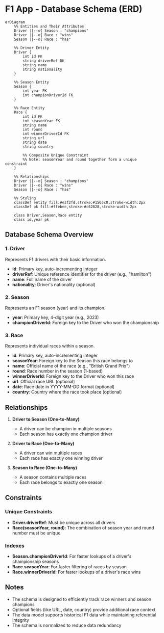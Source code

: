 # F1 App - Database Schema (ERD)

```mermaid
erDiagram
    %% Entities and Their Attributes
    Driver ||--o{ Season : "champions"
    Driver ||--o{ Race : "wins"
    Season ||--o{ Race : "has"
    
    %% Driver Entity
    Driver {
        int id PK
        string driverRef UK
        string name
        string nationality
    }
    
    %% Season Entity
    Season {
        int year PK
        int championDriverId FK
    }
    
    %% Race Entity
    Race {
        int id PK
        int seasonYear FK
        string name
        int round
        int winnerDriverId FK
        string url
        string date
        string country
        
        %% Composite Unique Constraint
        %% Note: seasonYear and round together form a unique constraint
    }
    
    %% Relationships
    Driver ||--o{ Season : "champions"
    Driver ||--o{ Race : "wins"
    Season ||--o{ Race : "has"
    
    %% Styling
    classDef entity fill:#e3f2fd,stroke:#1565c0,stroke-width:2px
    classDef pk fill:#ffebee,stroke:#c62828,stroke-width:2px
    
    class Driver,Season,Race entity
    class id,year pk
```

## Database Schema Overview

### 1. Driver
Represents F1 drivers with their basic information.
- **id**: Primary key, auto-incrementing integer
- **driverRef**: Unique reference identifier for the driver (e.g., "hamilton")
- **name**: Full name of the driver
- **nationality**: Driver's nationality (optional)

### 2. Season
Represents an F1 season (year) and its champion.
- **year**: Primary key, 4-digit year (e.g., 2023)
- **championDriverId**: Foreign key to the Driver who won the championship

### 3. Race
Represents individual races within a season.
- **id**: Primary key, auto-incrementing integer
- **seasonYear**: Foreign key to the Season this race belongs to
- **name**: Official name of the race (e.g., "British Grand Prix")
- **round**: Race number in the season (1-based)
- **winnerDriverId**: Foreign key to the Driver who won this race
- **url**: Official race URL (optional)
- **date**: Race date in YYYY-MM-DD format (optional)
- **country**: Country where the race took place (optional)

## Relationships

1. **Driver to Season (One-to-Many)**
   - A driver can be champion in multiple seasons
   - Each season has exactly one champion driver

2. **Driver to Race (One-to-Many)**
   - A driver can win multiple races
   - Each race has exactly one winning driver

3. **Season to Race (One-to-Many)**
   - A season contains multiple races
   - Each race belongs to exactly one season

## Constraints

### Unique Constraints
- **Driver.driverRef**: Must be unique across all drivers
- **Race(seasonYear, round)**: The combination of season year and round number must be unique

### Indexes
- **Season.championDriverId**: For faster lookups of a driver's championship seasons
- **Race.seasonYear**: For faster filtering of races by season
- **Race.winnerDriverId**: For faster lookups of a driver's race wins

## Notes
- The schema is designed to efficiently track race winners and season champions
- Optional fields (like URL, date, country) provide additional race context
- The data model supports historical F1 data while maintaining referential integrity
- The schema is normalized to reduce data redundancy
